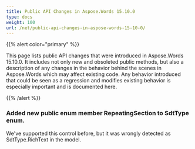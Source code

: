 ```yaml
---
title: Public API Changes in Aspose.Words 15.10.0
type: docs
weight: 100
url: /net/public-api-changes-in-aspose-words-15-10-0/
---
```


{{% alert color="primary" %}} 

This page lists public API changes that were introduced in Aspose.Words 15.10.0. It includes not only new and obsoleted public methods, but also a description of any changes in the behavior behind the scenes in Aspose.Words which may affect existing code. Any behavior introduced that could be seen as a regression and modifies existing behavior is especially important and is documented here.

{{% /alert %}} 

### **Added new public enum member RepeatingSection to SdtType enum.**

We've supported this control before, but it was wrongly detected as SdtType.RichText in the model.
